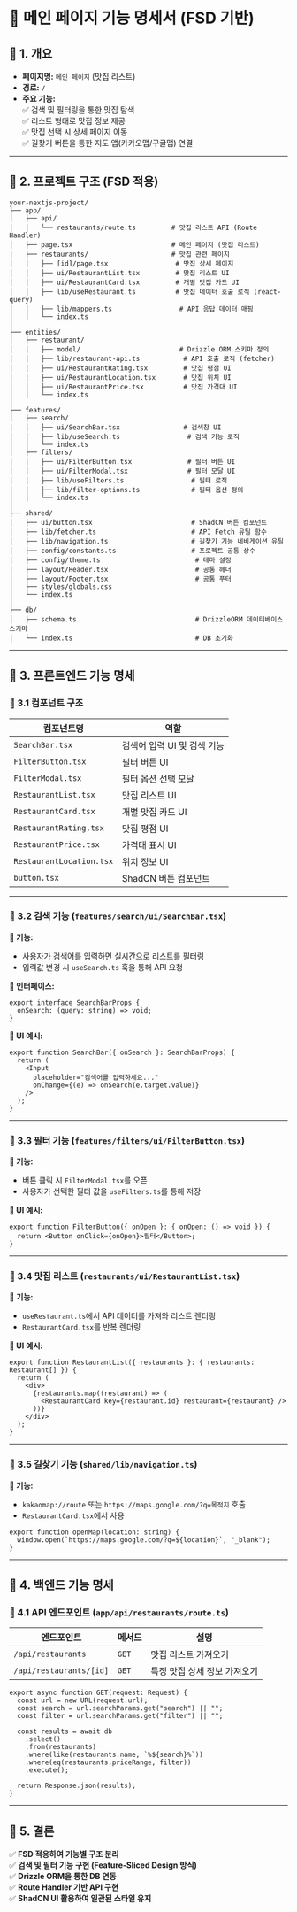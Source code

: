 # **📝 메인 페이지 기능 명세서 (FSD 기반)**

## **📌 1. 개요**

- **페이지명:** `메인 페이지` (맛집 리스트)
- **경로:** `/`
- **주요 기능:**  
  ✅ 검색 및 필터링을 통한 맛집 탐색  
  ✅ 리스트 형태로 맛집 정보 제공  
  ✅ 맛집 선택 시 상세 페이지 이동  
  ✅ 길찾기 버튼을 통한 지도 앱(카카오맵/구글맵) 연결

---

## **📌 2. 프로젝트 구조 (FSD 적용)**

```
your-nextjs-project/
├── app/
│   ├── api/
│   │   └── restaurants/route.ts         # 맛집 리스트 API (Route Handler)
│   ├── page.tsx                         # 메인 페이지 (맛집 리스트)
│   ├── restaurants/                     # 맛집 관련 페이지
│   │   ├── [id]/page.tsx                 # 맛집 상세 페이지
│   │   ├── ui/RestaurantList.tsx         # 맛집 리스트 UI
│   │   ├── ui/RestaurantCard.tsx         # 개별 맛집 카드 UI
│   │   ├── lib/useRestaurant.ts          # 맛집 데이터 호출 로직 (react-query)
│   │   ├── lib/mappers.ts                 # API 응답 데이터 매핑
│   │   └── index.ts
│
├── entities/
│   ├── restaurant/
│   │   ├── model/                         # Drizzle ORM 스키마 정의
│   │   ├── lib/restaurant-api.ts           # API 호출 로직 (fetcher)
│   │   ├── ui/RestaurantRating.tsx         # 맛집 평점 UI
│   │   ├── ui/RestaurantLocation.tsx       # 맛집 위치 UI
│   │   ├── ui/RestaurantPrice.tsx          # 맛집 가격대 UI
│   │   └── index.ts
│
├── features/
│   ├── search/
│   │   ├── ui/SearchBar.tsx                # 검색창 UI
│   │   ├── lib/useSearch.ts                 # 검색 기능 로직
│   │   └── index.ts
│   ├── filters/
│   │   ├── ui/FilterButton.tsx              # 필터 버튼 UI
│   │   ├── ui/FilterModal.tsx               # 필터 모달 UI
│   │   ├── lib/useFilters.ts                 # 필터 로직
│   │   ├── lib/filter-options.ts             # 필터 옵션 정의
│   │   └── index.ts
│
├── shared/
│   ├── ui/button.tsx                         # ShadCN 버튼 컴포넌트
│   ├── lib/fetcher.ts                        # API Fetch 유틸 함수
│   ├── lib/navigation.ts                     # 길찾기 기능 네비게이션 유틸
│   ├── config/constants.ts                   # 프로젝트 공통 상수
│   ├── config/theme.ts                        # 테마 설정
│   ├── layout/Header.tsx                      # 공통 헤더
│   ├── layout/Footer.tsx                      # 공통 푸터
│   ├── styles/globals.css
│   └── index.ts
│
├── db/
│   ├── schema.ts                              # DrizzleORM 데이터베이스 스키마
│   └── index.ts                               # DB 초기화
```

---

## **📌 3. 프론트엔드 기능 명세**

### **📍 3.1 컴포넌트 구조**

| 컴포넌트명               | 역할                        |
| ------------------------ | --------------------------- |
| `SearchBar.tsx`          | 검색어 입력 UI 및 검색 기능 |
| `FilterButton.tsx`       | 필터 버튼 UI                |
| `FilterModal.tsx`        | 필터 옵션 선택 모달         |
| `RestaurantList.tsx`     | 맛집 리스트 UI              |
| `RestaurantCard.tsx`     | 개별 맛집 카드 UI           |
| `RestaurantRating.tsx`   | 맛집 평점 UI                |
| `RestaurantPrice.tsx`    | 가격대 표시 UI              |
| `RestaurantLocation.tsx` | 위치 정보 UI                |
| `button.tsx`             | ShadCN 버튼 컴포넌트        |

---

### **📍 3.2 검색 기능 (`features/search/ui/SearchBar.tsx`)**

**🔹 기능:**

- 사용자가 검색어를 입력하면 실시간으로 리스트를 필터링
- 입력값 변경 시 `useSearch.ts` 훅을 통해 API 요청

**🔹 인터페이스:**

```tsx
export interface SearchBarProps {
  onSearch: (query: string) => void;
}
```

**🔹 UI 예시:**

```tsx
export function SearchBar({ onSearch }: SearchBarProps) {
  return (
    <Input
      placeholder="검색어를 입력하세요..."
      onChange={(e) => onSearch(e.target.value)}
    />
  );
}
```

---

### **📍 3.3 필터 기능 (`features/filters/ui/FilterButton.tsx`)**

**🔹 기능:**

- 버튼 클릭 시 `FilterModal.tsx`를 오픈
- 사용자가 선택한 필터 값을 `useFilters.ts`를 통해 저장

**🔹 UI 예시:**

```tsx
export function FilterButton({ onOpen }: { onOpen: () => void }) {
  return <Button onClick={onOpen}>필터</Button>;
}
```

---

### **📍 3.4 맛집 리스트 (`restaurants/ui/RestaurantList.tsx`)**

**🔹 기능:**

- `useRestaurant.ts`에서 API 데이터를 가져와 리스트 렌더링
- `RestaurantCard.tsx`를 반복 렌더링

**🔹 UI 예시:**

```tsx
export function RestaurantList({ restaurants }: { restaurants: Restaurant[] }) {
  return (
    <div>
      {restaurants.map((restaurant) => (
        <RestaurantCard key={restaurant.id} restaurant={restaurant} />
      ))}
    </div>
  );
}
```

---

### **📍 3.5 길찾기 기능 (`shared/lib/navigation.ts`)**

**🔹 기능:**

- `kakaomap://route` 또는 `https://maps.google.com/?q=목적지` 호출
- `RestaurantCard.tsx`에서 사용

```tsx
export function openMap(location: string) {
  window.open(`https://maps.google.com/?q=${location}`, "_blank");
}
```

---

## **📌 4. 백엔드 기능 명세**

### **📍 4.1 API 엔드포인트 (`app/api/restaurants/route.ts`)**

| 엔드포인트              | 메서드 | 설명                         |
| ----------------------- | ------ | ---------------------------- |
| `/api/restaurants`      | `GET`  | 맛집 리스트 가져오기         |
| `/api/restaurants/[id]` | `GET`  | 특정 맛집 상세 정보 가져오기 |

```tsx
export async function GET(request: Request) {
  const url = new URL(request.url);
  const search = url.searchParams.get("search") || "";
  const filter = url.searchParams.get("filter") || "";

  const results = await db
    .select()
    .from(restaurants)
    .where(like(restaurants.name, `%${search}%`))
    .where(eq(restaurants.priceRange, filter))
    .execute();

  return Response.json(results);
}
```

---

## **📌 5. 결론**

✅ **FSD 적용하여 기능별 구조 분리**  
✅ **검색 및 필터 기능 구현 (Feature-Sliced Design 방식)**  
✅ **Drizzle ORM을 통한 DB 연동**  
✅ **Route Handler 기반 API 구현**  
✅ **ShadCN UI 활용하여 일관된 스타일 유지**
